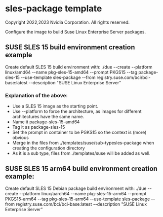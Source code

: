 # sles-package template
Copyright 2022,2023 Nvidia Corporation.  All rights reserved.

Configure the image to build Suse Linux Enterprise Server packages.

## SUSE SLES 15 build environment creation example
Create default SLES 15 build environment with: ./due --create --platform linux/amd64    --name pkg-sles-15-amd64       --prompt PKGS15       --tag package-sles-15         --use-template sles-package      --from registry.suse.com/bci/bci-base:latest --description "SUSE Linux Enterprise Server"  

### Explanation of the above:
  * Use a SLES 15 image as the starting point.
  * Use --platform to force the architecture, as images for different architectures have the same name.
  * Name it package-sles-15-amd64
  * Tag it as package-sles-15
  * Set the prompt in container to be PGKS15 so the context is (more) obvious
  * Merge in the files from ./templates/suse/sub-typesles-package when creating the configuration directory
  *  As it is a sub type, files from ./templates/suse will be added as well.
  
## SUSE SLES 15 arm64 build environment creation example:
Create default SLES 15 Debian package build environment with: ./due --create --platform linux/aarch64  --name pkg-sles-15-arm64       --prompt PKGS15-arm64 --tag pkg-sles-15-arm64       --use-template sles-package      --from registry.suse.com/bci/bci-base:latest --description "SUSE Linux Enterprise Server"  

